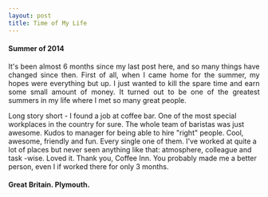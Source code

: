 ```yaml
---
layout: post
title: Time of My Life
---
```



#### Summer of 2014 ####

<p style='text-align: justify;'>It's been almost 6 months since my last post here, and so many things have changed since then. First of all, when I came home for the summer, my hopes were everything but up. I just wanted to kill the spare time and earn some small amount of money. It turned out to be one of the greatest summers in my life where I met so many great people.</p>

Long story short - I found a job at coffee bar. One of the most special workplaces in the country for sure. The whole team of baristas was just awesome. Kudos to manager for being able to hire "right" people. Cool, awesome, friendly and fun. Every single one of them. I've worked at quite a lot of places but never seen anything like that: atmosphere, colleague and task -wise. Loved it. Thank you, Coffee Inn. You probably made me a better person, even I if worked there for only 3 months.

#### Great Britain. Plymouth. ####


